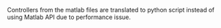 Controllers from the matlab files are translated 
to python script instead of using Matlab API due to performance issue.
